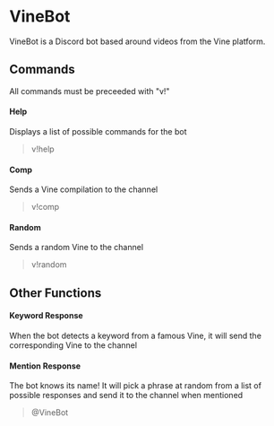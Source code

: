 # VineBot

VineBot is a Discord bot based around videos from the Vine platform.

## Commands
All commands must be preceeded with "v!"

#### Help
Displays a list of possible commands for the bot
> v!help

#### Comp
Sends a Vine compilation to the channel
> v!comp

#### Random
Sends a random Vine to the channel
> v!random

## Other Functions

#### Keyword Response
When the bot detects a keyword from a famous Vine, it will send the corresponding Vine to the channel

#### Mention Response
The bot knows its name! It will pick a phrase at random from a list of possible responses and send it to the channel when mentioned
> @VineBot
